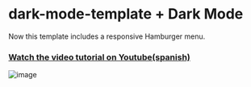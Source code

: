 # dark-mode-template + Dark Mode
Now this template includes a responsive Hamburger menu.




### [Watch the video tutorial on Youtube(spanish)](https://www.youtube.com/watch?v=tSVyfcpJ1yc)

![image](https://github.com/SofiDevO/dark-mode-template/assets/102200061/7d6891e3-af5e-4c93-a923-2dc56929085c)
